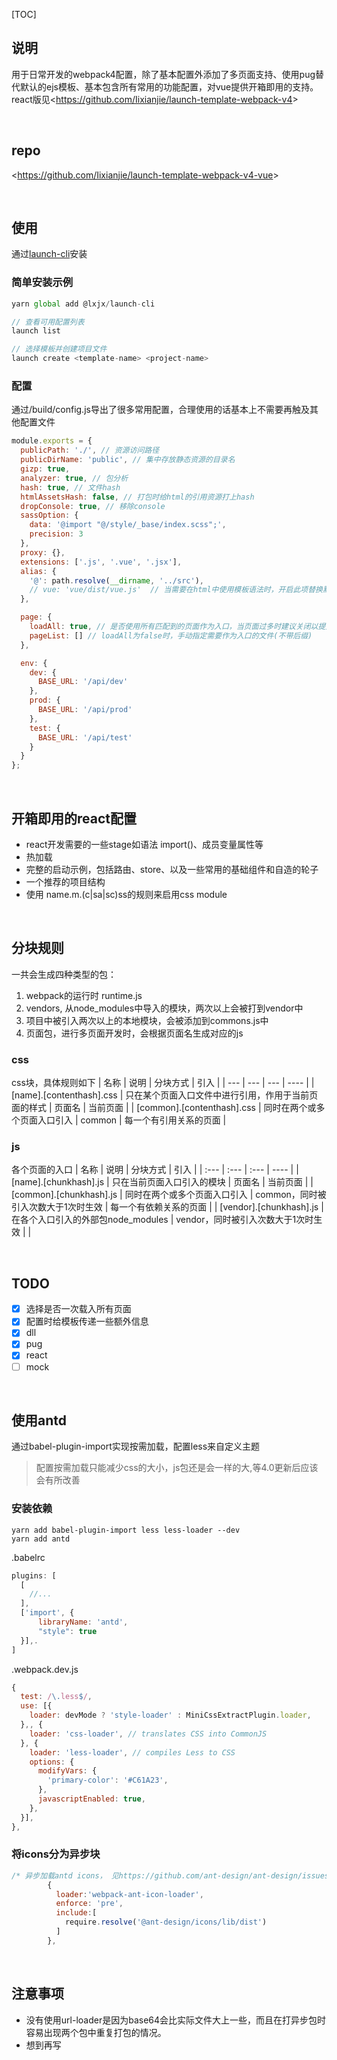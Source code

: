 [TOC]



## 说明

用于日常开发的webpack4配置，除了基本配置外添加了多页面支持、使用pug替代默认的ejs模板、基本包含所有常用的功能配置，对vue提供开箱即用的支持。react版见<<https://github.com/Iixianjie/launch-template-webpack-v4>>

<br>

## repo
<<https://github.com/Iixianjie/launch-template-webpack-v4-vue>>

<br>

## 使用
通过[launch-cli](https://github.com/Iixianjie/launch-cli)安装

### 简单安装示例
```js
yarn global add @lxjx/launch-cli

// 查看可用配置列表
launch list

// 选择模板并创建项目文件
launch create <template-name> <project-name>
```



### 配置

通过/build/config.js导出了很多常用配置，合理使用的话基本上不需要再触及其他配置文件

```js
module.exports = {
  publicPath: './', // 资源访问路径
  publicDirName: 'public', // 集中存放静态资源的目录名
  gizp: true,
  analyzer: true, // 包分析
  hash: true, // 文件hash
  htmlAssetsHash: false, // 打包时给html的引用资源打上hash
  dropConsole: true, // 移除console
  sassOption: {
    data: '@import "@/style/_base/index.scss";',
    precision: 3
  },
  proxy: {},
  extensions: ['.js', '.vue', '.jsx'],
  alias: {
    '@': path.resolve(__dirname, '../src'),
    // vue: 'vue/dist/vue.js'  // 当需要在html中使用模板语法时，开启此项替换默认的runtime版本
  },

  page: {
    loadAll: true, // 是否使用所有匹配到的页面作为入口，当页面过多时建议关闭以提升性能
    pageList: [] // loadAll为false时，手动指定需要作为入口的文件(不带后缀)
  },

  env: {
    dev: {
      BASE_URL: '/api/dev'
    },
    prod: {
      BASE_URL: '/api/prod'
    },
    test: {
      BASE_URL: '/api/test'
    }
  }
};

```



<br>

## 开箱即用的react配置

* react开发需要的一些stage如语法 import()、成员变量属性等
* 热加载
* 完整的启动示例，包括路由、store、以及一些常用的基础组件和自造的轮子
* 一个推荐的项目结构
* 使用 name.m.(c|sa|sc)ss的规则来启用css module

<br>

## 分块规则

一共会生成四种类型的包：

1.  webpack的运行时 runtime.js
2.  vendors, 从node_modules中导入的模块，两次以上会被打到vendor中
3.  项目中被引入两次以上的本地模块，会被添加到commons.js中
4.  页面包，进行多页面开发时，会根据页面名生成对应的js



### css
css块，具体规则如下
|   名称   |   说明   | 分块方式 | 引入 |
| --- | --- | --- | ---- |
| [name].[contenthash].css | 只在某个页面入口文件中进行引用，作用于当前页面的样式 | 页面名 | 当前页面 |
| [common].[contenthash].css | 同时在两个或多个页面入口引入 | common | 每一个有引用关系的页面 |


### js
各个页面的入口
|   名称   |   说明   | 分块方式 | 引入 |
| :--- | :--- | :--- | ---- |
| [name].[chunkhash].js | 只在当前页面入口引入的模块 | 页面名 | 当前页面 |
| [common].[chunkhash].js | 同时在两个或多个页面入口引入 | common，同时被引入次数大于1次时生效 | 每一个有依赖关系的页面 |
| [vendor].[chunkhash].js | 在各个入口引入的外部包node_modules | vendor，同时被引入次数大于1次时生效 |  |

<br>

## TODO

- [x] 选择是否一次载入所有页面
- [x] 配置时给模板传递一些额外信息
- [x] dll
- [x] pug
- [x] react
- [ ] mock

<br>

## 使用antd
通过babel-plugin-import实现按需加载，配置less来自定义主题

>  配置按需加载只能减少css的大小，js包还是会一样的大,等4.0更新后应该会有所改善

### 安装依赖
```
yarn add babel-plugin-import less less-loader --dev
yarn add antd
```

.babelrc
```js
plugins: [
  [
    //...
  ],
  ['import', {
      libraryName: 'antd',
      "style": true
  }],.
]
```

.webpack.dev.js
```js
{
  test: /\.less$/,
  use: [{
    loader: devMode ? 'style-loader' : MiniCssExtractPlugin.loader,
  },, {
    loader: 'css-loader', // translates CSS into CommonJS
  }, {
    loader: 'less-loader', // compiles Less to CSS
    options: {
      modifyVars: {
        'primary-color': '#C61A23',
      },
      javascriptEnabled: true,
    },
  }],
},
```

### 将icons分为异步块

```js
/* 异步加载antd icons， 见https://github.com/ant-design/ant-design/issues/12011 */
        {
          loader:'webpack-ant-icon-loader',
          enforce: 'pre',
          include:[
            require.resolve('@ant-design/icons/lib/dist')
          ]
        },
```

<br>

## 注意事项

* 没有使用url-loader是因为base64会比实际文件大上一些，而且在打异步包时容易出现两个包中重复打包的情况。
* 想到再写